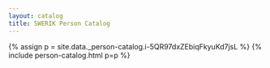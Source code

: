 ```yaml
---
layout: catalog
title: SWERIK Person Catalog
---
```

{% assign p = site.data._person-catalog.i-5QR97dxZEbiqFkyuKd7jsL %}
{% include person-catalog.html p=p %}

